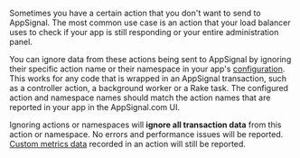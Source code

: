 Sometimes you have a certain action that you don't want to send to AppSignal. The most common use case is an action that your load balancer uses to check if your app is still responding or your entire administration panel.

You can ignore data from these actions being sent to AppSignal by ignoring their specific action name or their namespace in your app's [configuration](../configuration). This works for any code that is wrapped in an AppSignal transaction, such as a controller action, a background worker or a Rake task. The configured action and namespace names should match the action names that are reported in your app in the AppSignal.com UI.

Ignoring actions or namespaces will **ignore all transaction data** from this action or namespace. No errors and performance issues will be reported. [Custom metrics data](/metrics/custom.html) recorded in an action will still be reported.
